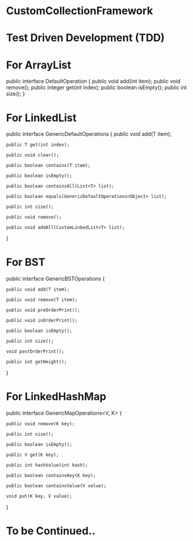 # CustomCollectionFramework
# Test Driven Development (TDD)

# For ArrayList
public interface DefaultOperation {
	public void add(int item);
	public void remove();
	public Integer get(int index);
	public boolean isEmpty();
	public int size();
}

# For LinkedList
public interface GenericDefaultOperations<T> {
	public void add(T item);
	
	public T get(int index);

	public void clear();

	public boolean contains(T item);

	public boolean isEmpty();

	public boolean containsAll(List<T> list);

	public boolean equals(GenericDefaultOperations<Object> list);

	public int size();

	public void remove();

	public void addAll(CustomLinkedList<T> list);
}

# For BST
public interface GenericBSTOperations<T> {

	public void add(T item);

	public void remove(T item);

	public void preOrderPrint();

	public void inOrderPrint();

	public boolean isEmpty();

	public int size();

	void postOrderPrint();

	public int getHeight();
}
# For LinkedHashMap
public interface GenericMapOperations<V, K> {

	public void remove(K key);

	public int size();

	public boolean isEmpty();

	public V get(K key);

	public int hashValue(int hash);

	public boolean containsKey(K key);

	public boolean containsValue(V value);

	void put(K key, V value);
}
# To be Continued..
